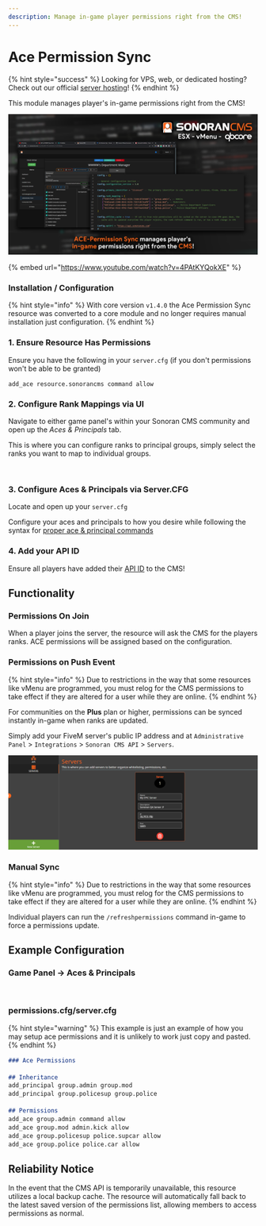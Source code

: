 ```yaml
---
description: Manage in-game player permissions right from the CMS!
---
```


# Ace Permission Sync

{% hint style="success" %}
Looking for VPS, web, or dedicated hosting? Check out our official [server hosting](broken-reference)!
{% endhint %}

This module manages player's in-game permissions right from the CMS!

![Sonoran CMS - ACE Permission Sync](../../../../.gitbook/assets/CMS-Ace-Sync.png)

{% embed url="https://www.youtube.com/watch?v=4PAtKYQokXE" %}

### Installation / Configuration

{% hint style="info" %}
With core version `v1.4.0` the Ace Permission Sync resource was converted to a core module and no longer requires manual installation just configuration.
{% endhint %}

### 1. Ensure Resource Has Permissions

Ensure you have the following in your `server.cfg` (if you don't permissions won't be able to be granted)

```
add_ace resource.sonorancms command allow
```

### 2. Configure Rank Mappings via UI

Navigate to either game panel's within your Sonoran CMS community and open up the _Aces & Principals_ tab.

This is where you can configure ranks to principal groups, simply select the ranks you want to map to individual groups.

<figure><img src="https://i.imgur.com/j5XTpYT.png" alt=""><figcaption></figcaption></figure>

### 3. Configure Aces & Principals via Server.CFG

Locate and open up your `server.cfg`

Configure your aces and principals to how you desire while following the syntax for [proper ace & principal commands](https://forum.cfx.re/t/basic-aces-principals-overview-guide/90917)

### 4. Add your API ID

Ensure all players have added their [API ID](../../../../developer-api-documentation/api-integration/getting-started/api-id-system.md) to the CMS!

## Functionality

### Permissions On Join

When a player joins the server, the resource will ask the CMS for the players ranks. ACE permissions will be assigned based on the configuration.

### Permissions on Push Event

{% hint style="info" %}
Due to restrictions in the way that some resources like vMenu are programmed, you must relog for the CMS permissions to take effect if they are altered for a user while they are online.
{% endhint %}

For communities on the **Plus** plan or higher, permissions can be synced instantly in-game when ranks are updated.

Simply add your FiveM server's public IP address and at `Administrative Panel` > `Integrations` > `Sonoran CMS API` > `Servers`.

![Sonoran CMS - API Integration Servers Tab](../../../../.gitbook/assets/CMS_ApiIntegrationServersTab.png)

### Manual Sync

{% hint style="info" %}
Due to restrictions in the way that some resources like vMenu are programmed, you must relog for the CMS permissions to take effect if they are altered for a user while they are online.
{% endhint %}

Individual players can run the `/refreshpermissions` command in-game to force a permissions update.

## Example Configuration

### Game Panel -> Aces & Principals

<figure><img src="https://i.imgur.com/D3T5ZYw.png" alt=""><figcaption></figcaption></figure>

### permissions.cfg/server.cfg

{% hint style="warning" %}
This example is just an example of how you may setup ace permissions and it is unlikely to work just copy and pasted.
{% endhint %}

```markdown
### Ace Permissions

## Inheritance
add_principal group.admin group.mod
add_principal group.policesup group.police

## Permissions
add_ace group.admin command allow
add_ace group.mod admin.kick allow
add_ace group.policesup police.supcar allow
add_ace group.police police.car allow
```

## Reliability Notice

In the event that the CMS API is temporarily unavailable, this resource utilizes a local backup cache. The resource will automatically fall back to the latest saved version of the permissions list, allowing members to access permissions as normal.
